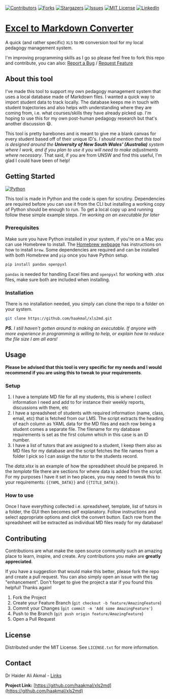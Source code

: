 <!-- Improved compatibility of back to top link: See: https://github.com/othneildrew/Best-README-Template/pull/73 -->
<a name="readme-top"></a>
<!--
*** Thanks for checking out the Best-README-Template. If you have a suggestion
*** that would make this better, please fork the repo and create a pull request
*** or simply open an issue with the tag "enhancement".
*** Don't forget to give the project a star!
*** Thanks again! Now go create something AMAZING! :D
-->



<!-- PROJECT SHIELDS -->
<!--
*** I'm using markdown "reference style" links for readability.
*** Reference links are enclosed in brackets [ ] instead of parentheses ( ).
*** See the bottom of this document for the declaration of the reference variables
*** for contributors-url, forks-url, etc. This is an optional, concise syntax you may use.
*** https://www.markdownguide.org/basic-syntax/#reference-style-links
-->
[![Contributors][contributors-shield]][contributors-url]
[![Forks][forks-shield]][forks-url]
[![Stargazers][stars-shield]][stars-url]
[![Issues][issues-shield]][issues-url]
[![MIT License][license-shield]][license-url]
[![LinkedIn][linkedin-shield]][linkedin-url]


# [Excel to Markdown Converter](https://github.com/haakmal/xls2md)
A quick (and rather specific) `XLS` to `MD` conversion tool for my local pedagogy management system.

I'm improving programming skills as I go so please feel free to fork this repo and contribute, you can also: [Report a Bug](https://github.com/haakmal/xls2md/issues) / [Request Feature](https://github.com/haakmal/xls2md/issues)

<!-- ABOUT THE PROJECT -->
## About this tool

I've made this tool to support my own pedagogy management system that uses a local database made of Markdown files. I wanted a quick way to import student data to track locally. The database keeps me in touch with student trajectories and also helps with understanding where they are coming from, i.e. what courses/skills they have already picked up. I'm hoping to use this for my own post-human pedagogy research but that's another discussion :smile:.

This tool is pretty barebones and is meant to give me a blank canvas for every student based off of their unique ID's. *I should mention that this tool is designed around the **University of New South Wales' (Australia)** system where I work, and if you plan to use it you will need to make adjustments where necessary*. That said, if you are from UNSW and find this useful, I'm glad I could have been of help!

<!-- GETTING STARTED -->
## Getting Started

[![Python][Python]][Python-url]

This tool is made in Python and the code is open for scrutiny. Dependencies are required before you can use it from the CLI but installing a working copy of Python should be enough to run. To get a local copy up and running follow these simple example steps. *I'm working on an executable for later*

### Prerequisites

Make sure you have Python installed in your system, if you're on a Mac you can use Homebrew to install. The [Homebrew webpage](https://brew.sh/) has instructions on how to install `brew`. Some dependencies are required and can be installed with both Homebrew and `pip` once you have Python setup.

```sh
pip install pandas openpyxl
```

`pandas` is needed for handling Excel files and `openpyxl` for working with .xlsx files, make sure both are included when installing.

### Installation

There is no installation needed, you simply can clone the repo to a folder on your system.
   ```sh
   git clone https://github.com/haakmal/xls2md.git
   ```

***PS.** I still haven't gotten around to making an executable. If anyone with more experience in programming is willing to help, or explain how to reduce the file size I am all ears!*

<!-- USAGE EXAMPLES -->
## Usage

**Please be advised that this tool is very specific for my needs and I would recommend if you are using this to tweak to your requirements**.

### Setup

1. I have a template MD file for all my students, this is where I collect information I need and add to for instance their weekly reports, discussions with them, etc
2. I have a spreadsheet of students with required information (name, class, email, etc) that is fetched from our LMS. The script extracts the heading of each column as YAML data for the MD files and each row being a student comes a separate file. The filename for my database requirements is set as the first column which in this case is an ID number.
3. I have a list of tutors that are assigned to a student, I keep them also as MD files for my database and the script fetches the file names from a folder I pick so I can assign the tutor to the students record.

The *data.xlsx* is an example of how the spreadsheet should be prepared. In the *template* file there are sections for where data is added from the script. For my purposes I have it set in two places, you may need to tweak this to your requirements: `{{YAML_DATA}}` and `{{TITLE_DATA}}`.

### How to use

Once I have everything collected i.e. spreadsheet, template, list of tutors in a folder, the GUI then becomes self explanatory. Follow instructions and select appropriate options and click the convert button. Each row from the spreadsheet will be extracted as individual MD files ready for my database!

<!-- CONTRIBUTING -->
## Contributing

Contributions are what make the open source community such an amazing place to learn, inspire, and create. Any contributions you make are **greatly appreciated**.

If you have a suggestion that would make this better, please fork the repo and create a pull request. You can also simply open an issue with the tag "enhancement".
Don't forget to give the project a star if you found this helpful! Thanks again!

1. Fork the Project
2. Create your Feature Branch (`git checkout -b feature/AmazingFeature`)
3. Commit your Changes (`git commit -m 'Add some AmazingFeature'`)
4. Push to the Branch (`git push origin feature/AmazingFeature`)
5. Open a Pull Request


<!-- LICENSE -->
## License

Distributed under the MIT License. See `LICENSE.txt` for more information.

<!-- CONTACT -->
## Contact

Dr Haider Ali Akmal - [Links](https://links.hakmal.com/)

**Project Link:** [https://github.com/haakmal/xls2md](https://github.com/haakmal/xls2md)

<!-- MARKDOWN LINKS & IMAGES -->
<!-- https://www.markdownguide.org/basic-syntax/#reference-style-links -->
[contributors-shield]: https://img.shields.io/github/contributors/haakmal/xls2md.svg?style=for-the-badge
[contributors-url]: https://github.com/haakmal/xls2md/graphs/contributors
[forks-shield]: https://img.shields.io/github/forks/haakmal/xls2md.svg?style=for-the-badge
[forks-url]: https://github.com/haakmal/xls2md/network/members
[stars-shield]: https://img.shields.io/github/stars/haakmal/xls2md.svg?style=for-the-badge
[stars-url]: https://github.com/haakmal/xls2md/stargazers
[issues-shield]: https://img.shields.io/github/issues/haakmal/xls2md.svg?style=for-the-badge
[issues-url]: https://github.com/haakmal/xls2md/issues
[license-shield]: https://img.shields.io/github/license/haakmal/xls2md.svg?style=for-the-badge
[license-url]: https://github.com/haakmal/xls2md/blob/master/LICENSE.txt
[linkedin-shield]: https://img.shields.io/badge/-LinkedIn-black.svg?style=for-the-badge&logo=linkedin&colorB=555
[linkedin-url]: https://www.linkedin.com/in/haakmal/
[Python]: https://img.shields.io/pypi/pyversions/pandas?style=for-the-badge&logo=python&logoColor=white
[Python-url]: https://python.org/